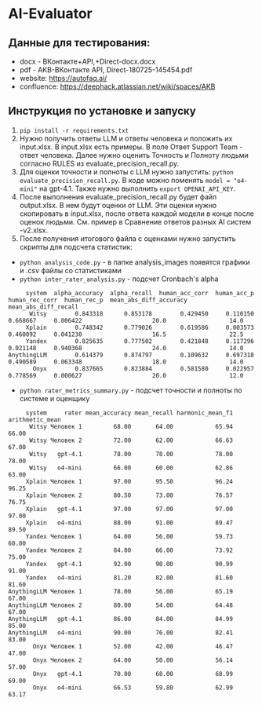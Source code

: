# AI-Evaluator

## Данные для тестирования:
- docx - ВКонтакте+API,+Direct-docx.docx
- pdf - AKB-ВКонтакте API, Direct-180725-145454.pdf
- website: https://autofaq.ai/
- confluence: https://deephack.atlassian.net/wiki/spaces/AKB

## Инструкция по установке и запуску

1. `pip install -r requirements.txt`
2. Нужно получить ответы LLM и ответы человека и положить их input.xlsx. В input.xlsx есть примеры.
В поле Ответ Support Team - ответ человека. Далее нужно оценить Точность и Полноту людьми согласно RULES из evaluate_precision_recall.py.
3. Для оценки точности и полноты с LLM нужно запустить: `python evaluate_precision_recall.py`. В коде можно поменять `model = "o4-mini"` на gpt-4.1. Также нужно выполнить `export OPENAI_API_KEY`.
4. После выполнения evaluate_precision_recall.py будет файл output.xlsx. В нем будут оценки от LLM. Эти оценки нужно скопировать в input.xlsx, после ответа каждой модели в конце после оценок людьми. См. пример в Сравнение ответов разных AI систем -v2.xlsx.
5. После получения итогового файла с оценками нужно запустить скрипты для подсчета статистик:
- `python analysis_code.py` - в папке analysis_images появятся графики и .csv файлы со статистиками
- `python inter_rater_analysis.py` - подсчет Cronbach's alpha
```
     system  alpha_accuracy  alpha_recall  human_acc_corr  human_acc_p  human_rec_corr  human_rec_p  mean_abs_diff_accuracy  mean_abs_diff_recall
      Witsy        0.843318      0.853178        0.429450     0.110150        0.668667     0.006422                    20.0                  14.0
     Xplain        0.748342      0.779026        0.619586     0.003573        0.460092     0.041230                    16.5                  22.5
     Yandex        0.825635      0.777502        0.421848     0.117296        0.021148     0.940368                    24.0                  14.0
AnythingLLM        0.614379      0.874797        0.109632     0.697318        0.490589     0.063348                    18.0                  14.0
       Onyx        0.837665      0.823884        0.581580     0.022957        0.778569     0.000627                    20.0                  12.0
```

- `python rater_metrics_summary.py` - подсчет точности и полноты по системе и оценщику
```
     system     rater mean_accuracy mean_recall harmonic_mean_f1 arithmetic_mean
      Witsy Человек 1         68.00       64.00            65.94           66.00
      Witsy Человек 2         72.00       62.00            66.63           67.00
      Witsy   gpt-4.1         78.00       78.00            78.00           78.00
      Witsy   o4-mini         66.00       60.00            62.86           63.00
     Xplain Человек 1         97.00       95.50            96.24           96.25
     Xplain Человек 2         80.50       73.00            76.57           76.75
     Xplain   gpt-4.1         97.00       97.00            97.00           97.00
     Xplain   o4-mini         88.00       91.00            89.47           89.50
     Yandex Человек 1         64.00       56.00            59.73           60.00
     Yandex Человек 2         84.00       66.00            73.92           75.00
     Yandex   gpt-4.1         92.00       90.00            90.99           91.00
     Yandex   o4-mini         81.20       82.00            81.60           81.60
AnythingLLM Человек 1         78.00       56.00            65.19           67.00
AnythingLLM Человек 2         80.00       54.00            64.48           67.00
AnythingLLM   gpt-4.1         86.00       84.00            84.99           85.00
AnythingLLM   o4-mini         90.00       76.00            82.41           83.00
       Onyx Человек 1         52.00       42.00            46.47           47.00
       Onyx Человек 2         64.00       50.00            56.14           57.00
       Onyx   gpt-4.1         70.00       68.00            68.99           69.00
       Onyx   o4-mini         66.53       59.80            62.99           63.17
```
